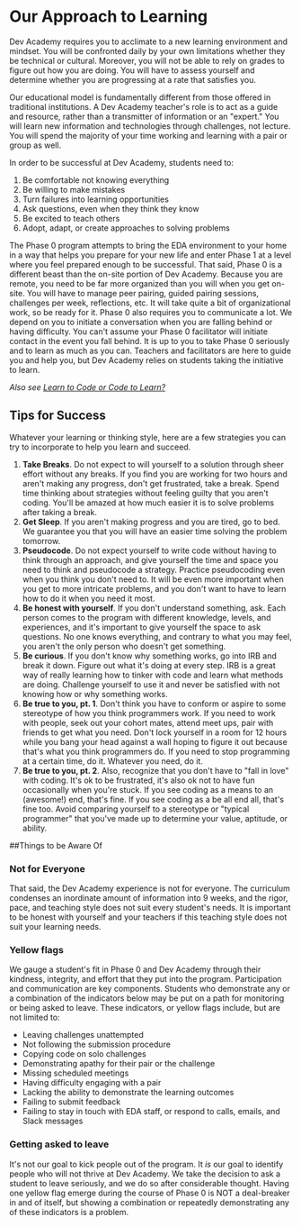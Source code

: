 # Our Approach to Learning
Dev Academy requires you to acclimate to a new learning environment and mindset. You will be confronted daily by your own limitations whether they be technical or cultural. Moreover, you will not be able to rely on grades to figure out how you are doing. You will have to assess yourself and determine whether you are progressing at a rate that satisfies you.

Our educational model is fundamentally different from those offered in traditional institutions. A Dev Academy teacher's role is to act as a guide and resource, rather than a transmitter of information or an "expert." You will learn new information and technologies through challenges, not lecture. You will spend the majority of your time working and learning with a pair or group as well.

In order to be successful at Dev Academy, students need to:

1. Be comfortable not knowing everything
2. Be willing to make mistakes
3. Turn failures into learning opportunities
4. Ask questions, even when they think they know
5. Be excited to teach others
5. Adopt, adapt, or create approaches to solving problems

The Phase 0 program attempts to bring the EDA environment to your home in a way that helps you prepare for your new life and enter Phase 1 at a level where you feel prepared enough to be successful. That said, Phase 0 is a different beast than the on-site portion of Dev Academy. Because you are remote, you need to be far more organized than you will when you get on-site. You will have to manage peer pairing, guided pairing sessions, challenges per week, reflections, etc. It will take quite a bit of organizational work, so be ready for it. Phase 0 also requires you to communicate a lot. We depend on you to initiate a conversation when you are falling behind or having difficulty. You can't assume your Phase 0 facilitator will initiate contact in the event you fall behind. It is up to you to take Phase 0 seriously and to learn as much as you can. Teachers and facilitators are here to guide you and help you, but Dev Academy relies on students taking the initiative to learn.

*Also see [Learn to Code or Code to Learn?](http://devbootcamp.com/2014/02/17/learn-to-code-code-to-learn/)*

## Tips for Success
Whatever your learning or thinking style, here are a few strategies you can try to incorporate to help you learn and succeed.

1. **Take Breaks**. Do not expect to will yourself to a solution through sheer effort without any breaks. If you find you are working for two hours and aren't making any progress, don't get frustrated, take a break. Spend time thinking about strategies without feeling guilty that you aren't coding. You'll be amazed at how much easier it is to solve problems after taking a break.
2. **Get Sleep**. If you aren't making progress and you are tired, go to bed. We guarantee you that you will have an easier time solving the problem tomorrow.
3. **Pseudocode**. Do not expect yourself to write code without having to think through an approach, and give yourself the time and space you need to think and pseudocode a strategy. Practice pseudocoding even when you think you don't need to. It will be even more important when you get to more intricate problems, and you don't want to have to learn how to do it when you need it most.
4. **Be honest with yourself**. If you don't understand something, ask. Each person comes to the program with different knowledge, levels, and experiences, and it's important to give yourself the space to ask questions. No one knows everything, and contrary to what you may feel, you aren't the only person who doesn't get something.
5. **Be curious**. If you don't know why something works, go into IRB and break it down. Figure out what it's doing at every step. IRB is a great way of really learning how to tinker with code and learn what methods are doing. Challenge yourself to use it and never be satisfied with not knowing how or why something works.
6. **Be true to you, pt. 1**. Don't think you have to conform or aspire to some stereotype of how you think programmers work. If you need to work with people, seek out your cohort mates, attend meet ups, pair with friends to get what you need. Don't lock yourself in a room for 12 hours while you bang your head against a wall hoping to figure it out because that's what you think programmers do. If you need to stop programming at a certain time, do it. Whatever you need, do it.
7. **Be true to you, pt. 2**. Also, recognize that you don't have to "fall in love" with coding. It's ok to be frustrated, it's also ok not to have fun occasionally when you're stuck. If you see coding as a means to an (awesome!) end, that's fine. If you see coding as a be all end all, that's fine too. Avoid comparing yourself to a stereotype or "typical programmer" that you've made up to determine your value, aptitude, or ability.

##Things to be Aware Of

### Not for Everyone
That said, the Dev Academy experience is not for everyone. The curriculum condenses an inordinate amount of information into 9 weeks, and the rigor, pace, and teaching style does not suit every student's needs. It is important to be honest with yourself and your teachers if this teaching style does not suit your learning needs.

### Yellow flags
We gauge a student's fit in Phase 0 and Dev Academy through their kindness, integrity, and effort that they put into the program. Participation and communication are key components. Students who demonstrate any or a combination of the indicators below may be put on a path for monitoring or being asked to leave. These indicators, or yellow flags include, but are not limited to:

- Leaving challenges unattempted
- Not following the submission procedure
- Copying code on solo challenges
- Demonstrating apathy for their pair or the challenge
- Missing scheduled meetings
- Having difficulty engaging with a pair
- Lacking the ability to demonstrate the learning outcomes
- Failing to submit feedback
- Failing to stay in touch with EDA staff, or respond to calls, emails, and Slack messages


### Getting asked to leave
It's not our goal to kick people out of the program. It *is* our goal to identify people who will not thrive at Dev Academy. We take the decision to ask a student to leave seriously, and we do so after considerable thought. Having one yellow flag emerge during the course of Phase 0 is NOT a deal-breaker in and of itself, but showing a combination or repeatedly demonstrating any of these indicators is a problem.
